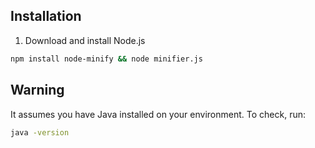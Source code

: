 ## Installation

1) Download and install Node.js

```bash
npm install node-minify && node minifier.js
```

## Warning

It assumes you have Java installed on your environment. To check, run:

```bash
java -version
```